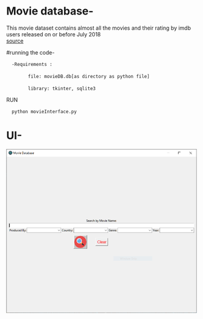 # Movie database-
   This movie dataset contains almost all the movies and their rating by imdb users released on or before July 2018  
   [source](https://www.kaggle.com/datasets/rounakbanik/the-movies-dataset)

#running the code-
   
      -Requirements : 
   
            file: movieDB.db[as directory as python file] 
   
            library: tkinter, sqlite3
   RUN
   
      python movieInterface.py

# UI-
![Screenshot](UI_sample.PNG)
